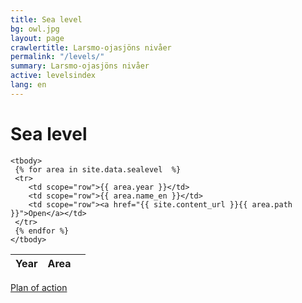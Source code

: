 ```yaml
---
title: Sea level
bg: owl.jpg
layout: page
crawlertitle: Larsmo-ojasjöns nivåer
permalink: "/levels/"
summary: Larsmo-ojasjöns nivåer
active: levelsindex
lang: en
---
```


# Sea level

<table class="responsive-table">
    <thead>
      <tr>
        <th scope="col">Year</th>
        <th scope="col">Area</th>
        <th scope="col"></th>
      </tr>
    </thead>

    <tbody>
     {% for area in site.data.sealevel  %}
     <tr>
        <td scope="row">{{ area.year }}</td>
        <td scope="row">{{ area.name_en }}</td>
        <td scope="row"><a href="{{ site.content_url }}{{ area.path }}">Open</a></td>
     </tr>
     {% endfor %}
    </tbody>
</table>

[Plan of action](planofaction)
